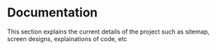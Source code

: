 # Documentation

This section explains the current details of the project such as sitemap, screen designs, explainations of code, etc
